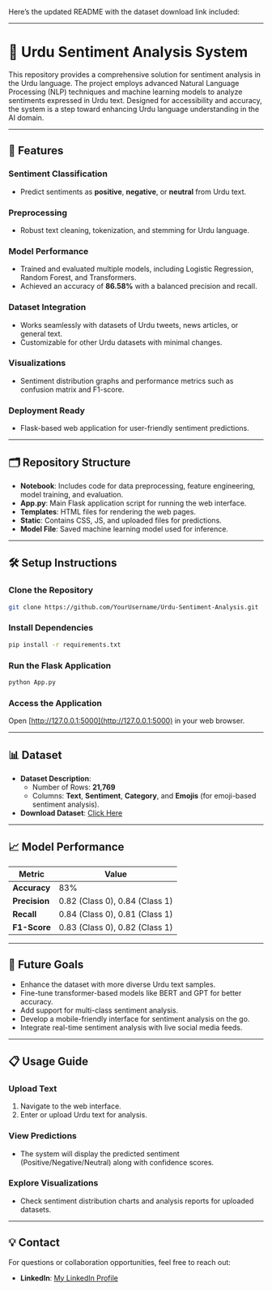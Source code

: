 Here’s the updated README with the dataset download link included:  

---

# 🌟 Urdu Sentiment Analysis System  
This repository provides a comprehensive solution for sentiment analysis in the Urdu language. The project employs advanced Natural Language Processing (NLP) techniques and machine learning models to analyze sentiments expressed in Urdu text. Designed for accessibility and accuracy, the system is a step toward enhancing Urdu language understanding in the AI domain.  

---

## 🚀 Features  

### Sentiment Classification  
- Predict sentiments as **positive**, **negative**, or **neutral** from Urdu text.  

### Preprocessing  
- Robust text cleaning, tokenization, and stemming for Urdu language.  

### Model Performance  
- Trained and evaluated multiple models, including Logistic Regression, Random Forest, and Transformers.  
- Achieved an accuracy of **86.58%** with a balanced precision and recall.  

### Dataset Integration  
- Works seamlessly with datasets of Urdu tweets, news articles, or general text.  
- Customizable for other Urdu datasets with minimal changes.  

### Visualizations  
- Sentiment distribution graphs and performance metrics such as confusion matrix and F1-score.  

### Deployment Ready  
- Flask-based web application for user-friendly sentiment predictions.  

---

## 🗂️ Repository Structure  

- **Notebook**: Includes code for data preprocessing, feature engineering, model training, and evaluation.  
- **App.py**: Main Flask application script for running the web interface.  
- **Templates**: HTML files for rendering the web pages.  
- **Static**: Contains CSS, JS, and uploaded files for predictions.  
- **Model File**: Saved machine learning model used for inference.   

---

## 🛠️ Setup Instructions  

### Clone the Repository  
```bash  
git clone https://github.com/YourUsername/Urdu-Sentiment-Analysis.git  
```  

### Install Dependencies  
```bash  
pip install -r requirements.txt  
```  

### Run the Flask Application  
```bash  
python App.py  
```  

### Access the Application  
Open [http://127.0.0.1:5000](http://127.0.0.1:5000) in your web browser.  

---

## 📊 Dataset  
- **Dataset Description**:  
  - Number of Rows: **21,769**  
  - Columns: **Text**, **Sentiment**, **Category**, and **Emojis** (for emoji-based sentiment analysis).  
- **Download Dataset**: [Click Here](https://data.mendeley.com/datasets/rz3xg97rm5/1)  

---

## 📈 Model Performance  

| Metric         | Value       |  
|----------------|-------------|  
| **Accuracy**   | 83%      |  
| **Precision**  | 0.82 (Class 0), 0.84 (Class 1) |  
| **Recall**     | 0.84 (Class 0), 0.81 (Class 1)        |  
| **F1-Score**   | 0.83 (Class 0), 0.82 (Class 1)        |  

---

## 🎯 Future Goals  

- Enhance the dataset with more diverse Urdu text samples.  
- Fine-tune transformer-based models like BERT and GPT for better accuracy.  
- Add support for multi-class sentiment analysis.  
- Develop a mobile-friendly interface for sentiment analysis on the go.  
- Integrate real-time sentiment analysis with live social media feeds.  

---

## 📋 Usage Guide  

### Upload Text  
1. Navigate to the web interface.  
2. Enter or upload Urdu text for analysis.  

### View Predictions  
- The system will display the predicted sentiment (Positive/Negative/Neutral) along with confidence scores.  

### Explore Visualizations  
- Check sentiment distribution charts and analysis reports for uploaded datasets.  

---

## 💡 Contact  

For questions or collaboration opportunities, feel free to reach out:  
 
- **LinkedIn**: [My LinkedIn Profile](www.linkedin.com/in/jaweria-asif-khan-55b931244)   


